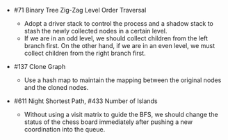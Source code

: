 + #71 Binary Tree Zig-Zag Level Order Traversal
  - Adopt a driver stack to control the process and a shadow stack to stash the newly collected nodes in a certain level.
  - If we are in an odd level, we should collect children from the left branch first. On the other hand, if we are in an even level, we must collect children from the right branch first.

+ #137 Clone Graph
  - Use a hash map to maintain the mapping between the original nodes and the cloned nodes.

+ #611 Night Shortest Path, #433 Number of Islands
  - Without using a visit matrix to guide the BFS, we should change the status of the chess board immediately after pushing a new coordination into the queue.
